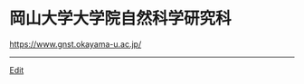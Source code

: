 # 岡山大学大学院自然科学研究科

https://www.gnst.okayama-u.ac.jp/



----
[Edit](https://github.com/vitroid/vitroid.github.io/edit/master/MD/岡山大学大学院自然科学研究科.md)
